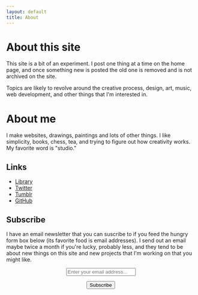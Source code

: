 ```yaml
---
layout: default
title: About
---
```


# About this site

This site is a bit of an experiment. I post one thing at a time on the home page, and once something new is posted the old one is removed and is not archived on the site.

Topics are likely to revolve around the creative process, design, art, music, web development, and other things that I'm interested in.

# About me

I make websites, drawings, paintings and lots of other things. I like simplicity, books, chess, tea, and trying to figure out how creativity works. My favorite word is "studio."

## Links

* [Library](/librarie)
* [Twitter](http://twitter.com/kev_mcg)
* [Tumblr](http://kevinschmevin.com)
* [GitHub](http://github.com/kmcgillivray)

## Subscribe

I have an email newsletter that you can suscribe to if you feed the hungry form box below (its favorite food is email addresses). I send out an email maybe twice a month if you're lucky, probably less, and they tend to be about new things on this site and new projects that I'm working on that you might like.

<form style="text-align:center;" action="https://tinyletter.com/kmcgillivray" method="post" target="popupwindow" onsubmit="window.open('https://tinyletter.com/kmcgillivray', 'popupwindow', 'scrollbars=yes,width=800,height=600');return true">
<p><input class="text-box" placeholder="Enter your email address..." type="text" name="email" id="tlemail" /></p>
<input type="hidden" value="1" name="embed"/><input class="button" type="submit" value="Subscribe" /></form>